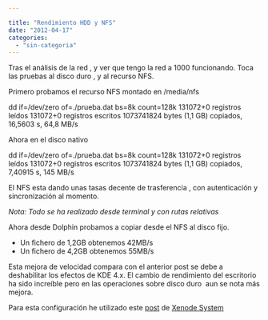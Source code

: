 ```yaml
---

title: "Rendimiento HDD y NFS"
date: "2012-04-17"
categories: 
  - "sin-categoria"
---
```


Tras el análisis de la red , y ver que tengo la red a 1000 funcionando. Toca las pruebas al disco duro , y al recurso NFS.

Primero probamos el recurso NFS montado en /media/nfs

dd if=/dev/zero of=./prueba.dat bs=8k count=128k
131072+0 registros leídos
131072+0 registros escritos
1073741824 bytes (1,1 GB) copiados, 16,5603 s, 64,8 MB/s

Ahora en el disco nativo

dd if=/dev/zero of=./prueba.dat bs=8k count=128k
131072+0 registros leídos
131072+0 registros escritos
1073741824 bytes (1,1 GB) copiados, 7,40915 s, 145 MB/s

El NFS esta dando unas tasas decente de trasferencia , con autenticación y sincronización al momento.

_Nota: Todo se ha realizado desde terminal y con rutas relativas_

Ahora desde Dolphin probamos a copiar desde el NFS al disco fijo.

- Un fichero de 1,2GB obtenemos 42MB/s
- Un fichero de 4,2GB obtenemos 55MB/s

Esta mejora de velocidad compara con el anterior post se debe a deshabilitar los efectos de KDE 4.x. El cambio de rendimiento del escritorio ha sido increíble pero en las operaciones sobre disco duro  aun se nota más mejora.

Para esta configuración he utilizado este [post](https://xenodesystems.blogspot.com.es/2011/02/como-mejorar-el-rendimiento-de-kde-4xx.html "Cómo Mejorar el Rendimiento de KDE 4.x.x ") de [Xenode System](https://xenodesystems.blogspot.com.es/ "Xenode Systems")
